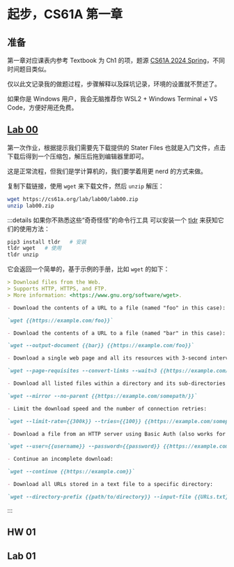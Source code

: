 # 起步，CS61A 第一章

## 准备

第一章对应课表内参考 Textbook 为 Ch1 的项，题源 [CS61A 2024 Spring](https://cs61a.org/)，不同时间题目类似。

仅以此文记录我的做题过程，步骤解释以及踩坑记录，环境的设置就不赘述了。

如果你是 Windows 用户，我会无脑推荐你 WSL2 + Windows Terminal + VS Code，方便好用还免费。

## [Lab 00](https://cs61a.org/lab/lab00/)

第一次作业，根据提示我们需要先下载提供的 Stater Files 也就是入门文件，点击下载后得到一个压缩包，解压后拖到编辑器里即可。

这是正常流程，但我们是学计算机的，我们要学着用更 nerd 的方式来做。

复制下载链接，使用 `wget` 来下载文件，然后 `unzip` 解压：

```sh
wget https://cs61a.org/lab/lab00/lab00.zip
unzip lab00.zip
```

:::details 如果你不熟悉这些“奇奇怪怪”的命令行工具
可以安装一个 [tldr](https://github.com/tldr-pages/tldr?tab=readme-ov-file#how-do-i-use-it) 来获知它们的使用方法：

```sh
pip3 install tldr   # 安装
tldr wget   # 使用
tldr unzip   
```

它会返回一个简单的，基于示例的手册，比如 `wget` 的如下：

```md
> Download files from the Web.
> Supports HTTP, HTTPS, and FTP.
> More information: <https://www.gnu.org/software/wget>.

- Download the contents of a URL to a file (named "foo" in this case):

`wget {{https://example.com/foo}}`

- Download the contents of a URL to a file (named "bar" in this case):

`wget --output-document {{bar}} {{https://example.com/foo}}`

- Download a single web page and all its resources with 3-second intervals between requests (scripts, stylesheets, images, etc.):

`wget --page-requisites --convert-links --wait=3 {{https://example.com/somepage.html}}`

- Download all listed files within a directory and its sub-directories (does not download embedded page elements):

`wget --mirror --no-parent {{https://example.com/somepath/}}`

- Limit the download speed and the number of connection retries:

`wget --limit-rate={{300k}} --tries={{100}} {{https://example.com/somepath/}}`

- Download a file from an HTTP server using Basic Auth (also works for FTP):

`wget --user={{username}} --password={{password}} {{https://example.com}}`

- Continue an incomplete download:

`wget --continue {{https://example.com}}`

- Download all URLs stored in a text file to a specific directory:

`wget --directory-prefix {{path/to/directory}} --input-file {{URLs.txt}}`
```
:::


## HW 01

## Lab 01
